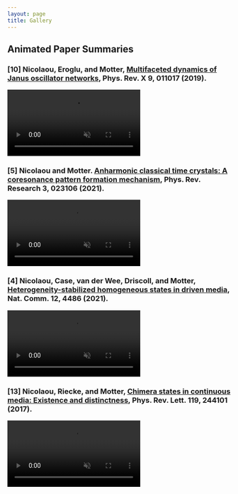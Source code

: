 ```yaml
---
layout: page
title: Gallery
---
```


## Animated Paper Summaries
### [10] Nicolaou, Eroglu, and Motter, <a href="https://doi.org/10.1103/PhysRevX.9.011017">Multifaceted dynamics of Janus oscillator networks</a>, Phys. Rev. X <strong>9</strong>, 011017 (2019).

<video muted controls>
    <source src="{{ site.my-media-path }}/assets/gallery/papersummaries/janusoscillators2.mp4" type="video/mp4" width=400>
</video>

### [5] Nicolaou and Motter. <a href="https://doi.org/10.1103/PhysRevResearch.3.023106">Anharmonic classical time crystals: A coresonance pattern formation mechanism</a>, Phys. Rev. Research <strong>3</strong>, 023106 (2021).</p>

<video muted controls>
    <source src="{{ site.my-media-path }}/assets/gallery/papersummaries/anharmonic2.mp4" type="video/mp4" width=400>
</video>

### [4] Nicolaou, Case, van der Wee, Driscoll, and  Motter, <a href="https://doi.org/10.1038/s41467-021-24459-0">Heterogeneity-stabilized homogeneous states in driven media</a>, Nat. Comm. <strong>12</strong>, 4486 (2021).</p>

<video muted controls>
    <source src="{{ site.my-media-path }}/assets/gallery/papersummaries/hshs2.mp4" type="video/mp4">
</video>

### [13] Nicolaou, Riecke, and  Motter, <a href="https://doi.org/10.1103/PhysRevLett.119.244101">Chimera states in continuous media: Existence and distinctness</a>, Phys. Rev. Lett. <strong>119</strong>, 244101 (2017).</p>

<video muted controls>
    <source src="{{ site.my-media-path }}/assets/gallery/papersummaries/continuouschimeras2.mp4" type="video/mp4">
</video>
